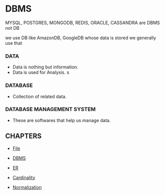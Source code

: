 # DBMS

MYSQL, POSTGRES, MONGODB, REDIS, ORACLE, CASSANDRA are DBMS not DB

we use DB like AmazonDB, GoogleDB whose data is stored we generally use that

### DATA
* Data is nothing but information.
* Data is used for Analysis.
s
### DATABASE
* Collection of related data.

### DATABASE MANAGEMENT SYSTEM
* These are softwares that help us manage data.

## CHAPTERS
* [File](File/README.md)

* [DBMS](DBMS/README.md)

* [ER](ER/README.md)

* [Cardinality](Cardinality/README.md)

* [Normalization](Normalization/README.md)